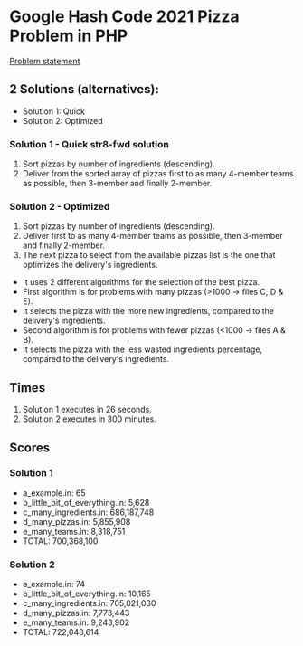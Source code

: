# Google Hash Code 2021 Pizza Problem in PHP

[Problem statement](https://bytefreaks.net/google/hash-code/google-hash-code-2021-practice-problem)

## 2 Solutions (alternatives):
* Solution 1: Quick
* Solution 2: Optimized

### Solution 1 - Quick str8-fwd solution
1. Sort pizzas by number of ingredients (descending).
2. Deliver from the sorted array of pizzas first to as many 4-member teams as possible,
then 3-member and finally 2-member.

### Solution 2 - Optimized
1. Sort pizzas by number of ingredients (descending).
2. Deliver first to as many 4-member teams as possible,
then 3-member and finally 2-member.
3. The next pizza to select from the available pizzas list is the one that
 optimizes the delivery's ingredients.
 * It uses 2 different algorithms for the selection of the best pizza.
 * First algorithm is for problems with many pizzas (>1000 -> files C, D & E).
 * It selects the pizza with the more new ingredients, compared to the delivery's ingredients.
 * Second algorithm is for problems with fewer pizzas (<1000 -> files A & B).
 * It selects the pizza with the less wasted ingredients percentage, compared to the delivery's ingredients.

## Times
1. Solution 1 executes in 26 seconds.
2. Solution 2 executes in 300 minutes.

## Scores

### Solution 1
* a_example.in: 65
* b_little_bit_of_everything.in: 5,628
* c_many_ingredients.in: 686,187,748
* d_many_pizzas.in: 5,855,908
* e_many_teams.in: 8,318,751
* TOTAL: 700,368,100

### Solution 2
* a_example.in: 74
* b_little_bit_of_everything.in: 10,165
* c_many_ingredients.in: 705,021,030
* d_many_pizzas.in: 7,773,443
* e_many_teams.in: 9,243,902
* TOTAL: 722,048,614
